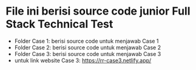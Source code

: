 # File ini berisi source code junior Full Stack Technical Test

- Folder Case 1: berisi source code untuk menjawab Case 1
- Folder Case 2: berisi source code untuk menjawab Case 2
- Folder Case 3: berisi source code untuk menjawab Case 3
- untuk link website Case 3: https://rr-case3.netlify.app/
